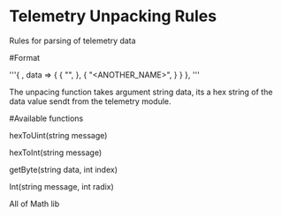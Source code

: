 # Telemetry Unpacking Rules
Rules for parsing of telemetry data

#Format

'''{
    <ID> , data => {
        { "<NAME>", <Data unpacing function> },
        { "<ANOTHER_NAME>", <Another data unpacing function> }
    }
},
'''

The unpacing function takes argument string data, its a hex string of the data value sendt from the telemetry module.

#Available functions

hexToUint(string message)

hexToInt(string message)

getByte(string data, int index)

Int(string message, int radix)

All of Math lib

